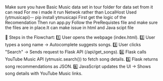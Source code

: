 Make sure you have Basic Music data set in tour folder for data set from it can read 
For me i made it run Netwok rather than LocalHost 
Used (ytmusicapi)-- pip install ytmusicapi
First get the logic of the Recomendation
Then run app.py
Follow the PreRequistes file and make sure the files are in place.It can make issue in html and Java scipt file


📝 Steps in the Flowchart:
1️⃣ User opens the webpage (index.html).
2️⃣ User types a song name → Autocomplete suggests songs.
3️⃣ User clicks "Search" → Sends request to Flask API (/api/get_songs).
4️⃣ Flask calls YouTube Music API (ytmusic.search()) to fetch song details.
5️⃣ Flask returns song recommendations as JSON.
6️⃣ JavaScript updates the UI → Shows song details with YouTube Music links.
